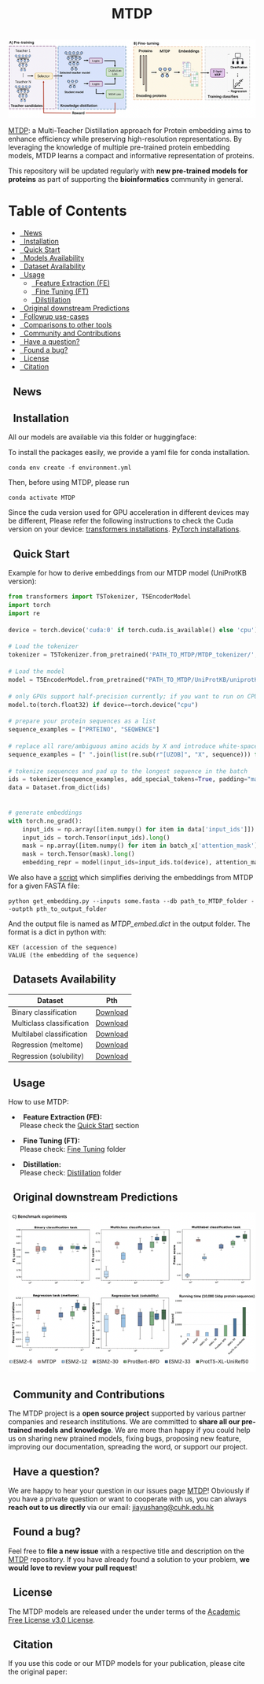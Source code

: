 
<h1 align="center">MTDP</h1>
<br/>
<img src='figure1.png'>
<br/>

[MTDP](https://github.com/KennthShang/MTDP): a Multi-Teacher Distillation approach for Protein embedding aims to enhance efficiency while preserving high-resolution representations. By leveraging the knowledge of multiple pre-trained protein embedding models, MTDP learns a compact and informative representation of proteins.



This repository will be updated regularly with **new pre-trained models for proteins** as part of supporting the **bioinformatics** community in general.

Table of Contents
=================
* [ &nbsp; News](#news)
* [ &nbsp; Installation](#install)
* [ &nbsp; Quick Start](#quick)
* [ &nbsp; Models Availability](#models)
* [ &nbsp; Dataset Availability](#datasets)
* [ &nbsp; Usage ](#usage)
  * [ &nbsp; Feature Extraction (FE)](#feature-extraction)
  * [ &nbsp; Fine Tuning (FT)](#fine-tuning)
  * [ &nbsp; Dilstillation](#prediction)
* [ &nbsp; Original downstream Predictions  ](#results)
* [ &nbsp; Followup use-cases  ](#inaction)
* [ &nbsp; Comparisons to other tools ](#comparison)
* [ &nbsp; Community and Contributions ](#community)
* [ &nbsp; Have a question? ](#question)
* [ &nbsp; Found a bug? ](#bug)
* [ &nbsp; License ](#license)
* [ &nbsp; Citation ](#citation)


<a name="news"></a>
## &nbsp; News


<a name="install"></a>
## &nbsp; Installation
All our models are available via this folder or huggingface:

To install the packages easily, we provide a yaml file for conda installation.
```console
conda env create -f environment.yml
```

Then, before using MTDP, please run
```console
conda activate MTDP
```

Since the cuda version used for GPU acceleration in different devices may be different, Please refer the following instructions to check the Cuda version on your device:
[transformers installations](https://huggingface.co/docs/transformers/installation).
[PyTorch installations](https://pytorch.org/get-started/locally/).


<a name="quick"></a>
## &nbsp; Quick Start
Example for how to derive embeddings from our MTDP model (UniProtKB version):
```python
from transformers import T5Tokenizer, T5EncoderModel
import torch
import re

device = torch.device('cuda:0' if torch.cuda.is_available() else 'cpu')

# Load the tokenizer
tokenizer = T5Tokenizer.from_pretrained('PATH_TO_MTDP/MTDP_tokenizer/', do_lower_case=False)

# Load the model
model = T5EncoderModel.from_pretrained("PATH_TO_MTDP/UniProtKB/uniprotKB.bin").to(device)

# only GPUs support half-precision currently; if you want to run on CPU use full-precision (not recommended, much slower)
model.to(torch.float32) if device==torch.device("cpu")

# prepare your protein sequences as a list
sequence_examples = ["PRTEINO", "SEQWENCE"]

# replace all rare/ambiguous amino acids by X and introduce white-space between all amino acids
sequence_examples = [" ".join(list(re.sub(r"[UZOB]", "X", sequence))) for sequence in sequence_examples]

# tokenize sequences and pad up to the longest sequence in the batch
ids = tokenizer(sequence_examples, add_special_tokens=True, padding="max_length", truncation=True, max_length=1001)
data = Dataset.from_dict(ids)


# generate embeddings
with torch.no_grad():
    input_ids = np.array([item.numpy() for item in data['input_ids']]).T
    input_ids = torch.Tensor(input_ids).long()
    mask = np.array([item.numpy() for item in batch_x['attention_mask']]).T
    mask = torch.Tensor(mask).long()
    embedding_repr = model(input_ids=input_ids.to(device), attention_mask=mask.to(device))
```


We also have a [script](https://github.com/KennthShang/MTDP/get_embedding.py) which simplifies deriving the embeddings from MTDP for a given FASTA file:
```
python get_embedding.py --inputs some.fasta --db path_to_MTDP_folder --outpth pth_to_output_folder
```
And the output file is named as *MTDP_embed.dict* in the output folder. The format is a dict in python with: 
```
KEY (accession of the sequence)
VALUE (the embedding of the sequence)
```


<a name="datasets"></a>
## &nbsp; Datasets Availability
|          Dataset              |                                    Pth                                    |  
| ----------------------------- | :---------------------------------------------------------------------------: |
|	Binary classification |      [Download](https://github.com/KennthShang/MTDP/tree/main/Datasets/deeploc)    |
|	Multiclass classification | [Download](https://github.com/KennthShang/MTDP/tree/main/Datasets/deeploc)  |
|	Multilabel classification	| [Download](https://github.com/KennthShang/MTDP/tree/main/Datasets/goterm) |
|	Regression (meltome)			| [Download](https://github.com/KennthShang/MTDP/tree/main/Datasets/meltome) |
|	Regression (solubility)				| [Download](https://github.com/KennthShang/MTDP/tree/main/Datasets/solubility) |

<a name="usage"></a>
## &nbsp; Usage  

How to use MTDP:

<a name="feature-extraction"></a>
 * <b>&nbsp; Feature Extraction (FE):</b><br/>
 Please check the [Quick Start](#quick) section


<a name="fine-tuning"></a>
 * <b>&nbsp; Fine Tuning (FT):</b><br/>
 Please check:
 [Fine Tuning](https://github.com/KennthShang/MTDP/tree/main/Finetuning) folder

<a name="Distillation"></a>
 * <b>&nbsp; Distillation:</b><br/>
 Please check:
 [Distillation](https://github.com/KennthShang/MTDP/tree/main/Distillation) folder

<a name="results"></a>
## &nbsp; Original downstream Predictions 
<img src='figure2.png'>


<a name="community"></a>
## &nbsp; Community and Contributions

The MTDP project is a **open source project** supported by various partner companies and research institutions. We are committed to **share all our pre-trained models and knowledge**. We are more than happy if you could help us on sharing new ptrained models, fixing bugs, proposing new feature, improving our documentation, spreading the word, or support our project.


<a name="question"></a>
## &nbsp; Have a question?

We are happy to hear your question in our issues page [MTDP](https://github.com/KennthShang/MTDP/issues)! Obviously if you have a private question or want to cooperate with us, you can always **reach out to us directly** via our email: jiayushang@cuhk.edu.hk 

<a name="bug"></a>
## &nbsp; Found a bug?

Feel free to **file a new issue** with a respective title and description on the [MTDP](https://github.com/KennthShang/MTDP/issues) repository. If you have already found a solution to your problem, **we would love to review your pull request**!


<a name="license"></a>
## &nbsp; License
The MTDP models are released under the under terms of the [Academic Free License v3.0 License](https://choosealicense.com/licenses/afl-3.0/).

<a name="citation"></a>
## &nbsp; Citation
If you use this code or our MTDP models for your publication, please cite the original paper:
```

```
